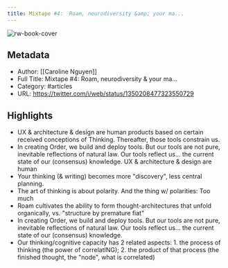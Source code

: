 ```yaml
---
title: Mixtape #4:  Roam, neurodiversity &amp; your ma...
---
```

![rw-book-cover](https://readwise-assets.s3.amazonaws.com/static/images/article1.be68295a7e40.png)

## Metadata
- Author: [[Caroline Nguyen]]
- Full Title: Mixtape #4:  Roam, neurodiversity &amp; your ma...
- Category: #articles
- URL: https://twitter.com/i/web/status/1350208477323550729

## Highlights
- UX & architecture & design are human products based on certain received conceptions of Thinking. Thereafter, those tools constrain us.
- In creating Order, we build and deploy tools. But our tools are not pure, inevitable reflections of natural law. Our tools reflect us... the current state of our (consensus) knowledge. UX & architecture & design are human
- Your thinking (& writing) becomes more "discovery", less central planning.
- The art of thinking is about polarity. And the thing w/ polarities: Too much
- Roam cultivates the ability to form thought-architectures that unfold organically, vs. "structure by premature fiat"
- In creating Order, we build and deploy tools. But our tools are not pure, inevitable reflections of natural law. Our tools reflect us... the current state of our (consensus) knowledge.
- Our thinking/cognitive capacity has 2 related aspects: 1. the process of thinking (the power of correlatING); 2. the product of that process (the finished thought, the "node", what is correlated)
